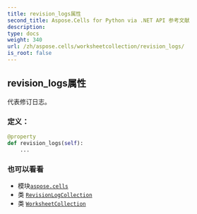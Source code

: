 ```yaml
---
title: revision_logs属性
second_title: Aspose.Cells for Python via .NET API 参考文献
description:
type: docs
weight: 340
url: /zh/aspose.cells/worksheetcollection/revision_logs/
is_root: false
---
```

## revision_logs属性

代表修订日志。
### 定义：
```python
@property
def revision_logs(self):
    ...
```

### 也可以看看
* 模块[`aspose.cells`](../../)
* 类 [`RevisionLogCollection`](/cells/python-net/zh/aspose.cells.revisions/revisionlogcollection)
* 类 [`WorksheetCollection`](/cells/python-net/zh/aspose.cells/worksheetcollection)
